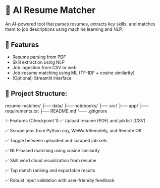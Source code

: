 # 🧠 AI Resume Matcher

An AI-powered tool that parses resumes, extracts key skills, and matches them to job descriptions using machine learning and NLP.

## 🔧 Features
- Resume parsing from PDF
- Skill extraction using NLP
- Job ingestion from CSV or web
- Job-resume matching using ML (TF-IDF + cosine similarity)
- (Optional) Streamlit interface

## 📁 Project Structure:

resume-matcher/
├── data/
├── notebooks/
├── src/
├── app/
├── requirements.txt
├── README.md
└── .gitignore

✨ Features (Checkpoint 1)
✅ Upload resume (PDF) and job list (CSV)

✅ Scrape jobs from Python.org, WeWorkRemotely, and Remote OK

✅ Toggle between uploaded and scraped job sets

✅ NLP-based matching using cosine similarity

✅ Skill word cloud visualization from resume

✅ Top match ranking and exportable results

✅ Robust input validation with user-friendly feedback
